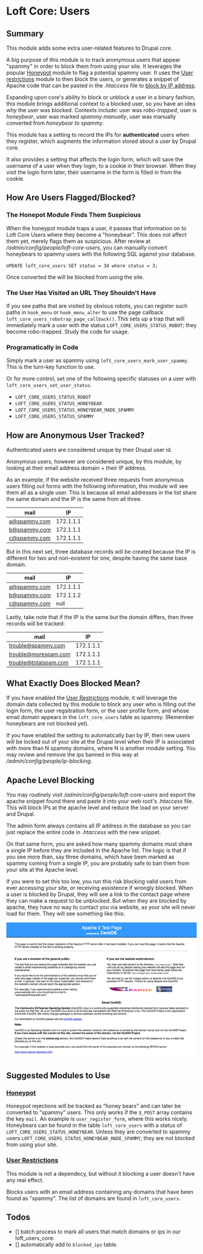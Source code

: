 # Loft Core: Users

## Summary

This module adds some extra user-related features to Drupal core.

A big purpose of this module is to track anonymous users that appear "spammy" in order to block them from using your site.  It leverages the popular [Honeypot](https://www.drupal.org/project/honeypot) module to flag a potential spammy user.  It uses the [User restrictions](https://www.drupal.org/project/user_restrictions) module to then block the users, or generates a snippet of Apache code that can be pasted in the _.htaccess_ file to [block by IP address](http://www.htaccess-guide.com/deny-visitors-by-ip-address/).

Expanding upon core's ability to block or unblock a user in a binary fashion, this module brings additional context to a blocked user, so you have an idea _why_ the user was blocked.  Contexts include: user was _robo-trapped_, user is _honeybear_, user was marked _spammy manually_, user was manually converted from _honeybear to spammy_.

This module has a setting to record the IPs for **authenticated** users when they register, which augments the information stored about a user by Drupal core.

It also provides a setting that affects the login form, which will save the username of a user when they login, to a cookie in their browser.  When they visit the login form later, their username in the form is filled in from the cookie.

## How Are Users Flagged/Blocked?

### The Honepot Module Finds Them Suspicious

When the honeypot module traps a user, it passes that information on to Loft Core Users where they become a "honeybear".  This does not affect them yet, merely flags them as suspicious.  After review at _/admin/config/people/loft-core-users_, you can manually convert honeybears to spammy users with the following SQL against your database.

    UPDATE loft_core_users SET status = 34 where status = 3;
    
    
    
Once converted the will be blocked from using the site.
    
### The User Has Visited an URL They Shouldn't Have

If you see paths that are visited by obvious robots, you can register such paths in `hook_menu` or `hook_menu_alter` to use the page callback `loft_core_users_robotrap_page_callback()`.  This sets up a trap that will immediately mark a user with the status `LOFT_CORE_USERS_STATUS_ROBOT`; they become robo-trapped.  Study the code for usage.

### Programatically in Code

Simply mark a user as spammy using `loft_core_users_mark_user_spammy`.  This is the turn-key function to use.

Or for more control, set one of the following specific statuses on a user with `loft_core_users_set_user_status`.

* `LOFT_CORE_USERS_STATUS_ROBOT`
* `LOFT_CORE_USERS_STATUS_HONEYBEAR`
* `LOFT_CORE_USERS_STATUS_HONEYBEAR_MADE_SPAMMY`
* `LOFT_CORE_USERS_STATUS_SPAMMY`

## How are Anonymous User Tracked?

Authenticated users are considered unique by their Drupal user id.  

Anonymous users, however are considered unique, by this module, by looking at their email address domain + their IP address.

As an example, if the website received three requests from anonymous users filling out forms with the following information, this module will see them all as a single user.  This is because all email addresses in the list share the same domain and the IP is the same from all three.

| mail | IP |
|----------|----------|
| a@spammy.com | 172.1.1.1 |
| b@spammy.com | 172.1.1.1 |
| c@spammy.com | 172.1.1.1 |

But in this next set, three database records will be created because the IP is different for two and non-existent for one, despite having the same base domain.

| mail | IP |
|----------|----------|
| a@spammy.com | 172.1.1.1 |
| b@spammy.com | 172.1.1.2 |
| c@spammy.com | null |

Lastly, take note that if the IP is the same but the domain differs, then three records will be tracked:

| mail | IP |
|----------|----------|
| trouble@spammy.com | 172.1.1.1 |
| trouble@morespam.com | 172.1.1.1 |
| trouble@totalspam.com | 172.1.1.1 |

## What Exactly Does Blocked Mean?

If you have enabled the [User Restrictions](https://www.drupal.org/project/user_restrictions) module, it will leverage the domain data collected by this module to block any user who is filling out the login form, the user regsitration form, or the user profile form, and whose email domain appears in the `loft_core_users` table as spammy. (Remember honeybears are not blocked yet).

If you have enabled the setting to automatically ban by IP, then new users will be locked out of your site at the Drupal level when their IP is associated with more than N spammy domains, where N is another module setting.  You may review and remove the ips banned in this way at _/admin/config/people/ip-blocking_.

## Apache Level Blocking

You may routinely visit _/admin/config/people/loft-core-users_ and export the apache snippet found there and paste it into your web root's _.htaccess_ file.  This will block IPs at the apache level and reduce the load on your server and Drupal.

The admin form always contains all IP address in the database so you can just replace the entire code in _.htaccess_ with the new snippet.

On that same form, you are asked how many spammy domains must share a single IP before they are included in the Apache list.  The logic is that if you see more than, say three domains, which have been marked as spammy coming from a single IP, you are probably safe to ban them from your site at the Apache level.

If you were to set this too low, you run this risk blocking valid users from ever accessing your site, or receiving assistence if wrongly blocked.  When a user is blocked by Drupal, they will see a link to the contact page where they can make a request to be unblocked.  But when they are blocked by apache, they have no way to contact you via website, as your site will never load for them.  They will see something like this:

![Apache blocking](images/users-apache.png)

## Suggested Modules to Use

### [Honeypot](https://www.drupal.org/project/honeypot)

Honeypot rejections will be tracked as "honey bears" and can later be converted to "spammy" users.  This only works if the `$_POST` array contains the key `mail`.  An example is `user_register_form`, where this works nicely.  Honeybears can be found in the table `loft_core_users` with a status of `LOFT_CORE_USERS_STATUS_HONEYBEAR`.  Unless they are converted to spammy users `LOFT_CORE_USERS_STATUS_HONEYBEAR_MADE_SPAMMY`, they are not blocked from using your site.

### [User Restrictions](https://www.drupal.org/project/user_restrictions)

This module is not a dependecy, but without it blocking a user doesn't have any real effect.

Blocks users with an email address containing any domains that have been found as "spammy".  The list of domains are found in `loft_core_users`.

## Todos

- [] batch process to mark all users that match domains or ips in our loft_users_core.
- [] automatically add to `blocked_ips` table.
